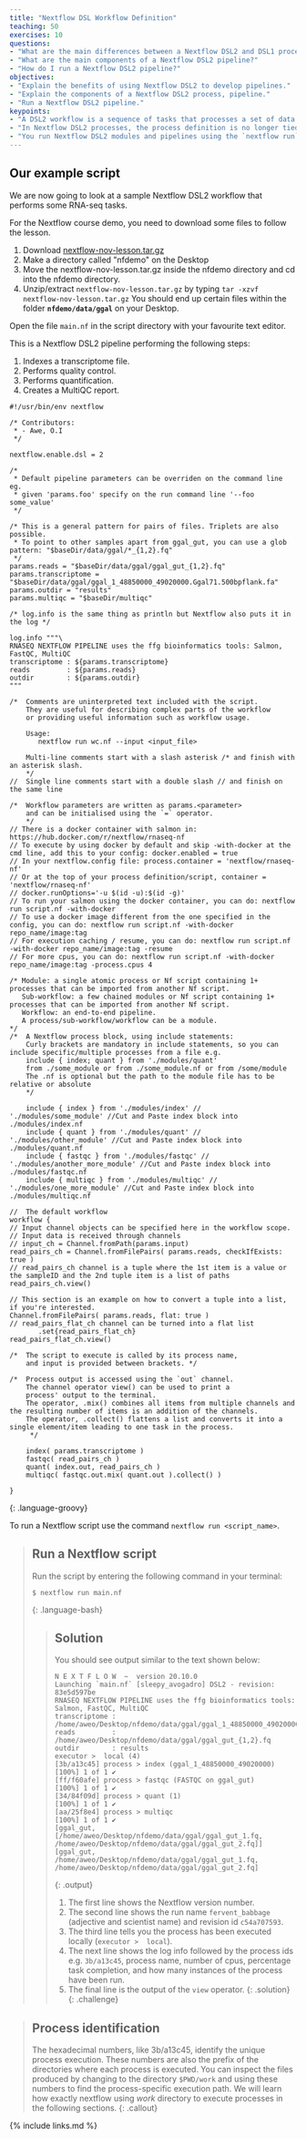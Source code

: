 ```yaml
---
title: "Nextflow DSL Workflow Definition"
teaching: 50
exercises: 10
questions:
- "What are the main differences between a Nextflow DSL2 and DSL1 process?"
- "What are the main components of a Nextflow DSL2 pipeline?"
- "How do I run a Nextflow DSL2 pipeline?"
objectives:
- "Explain the benefits of using Nextflow DSL2 to develop pipelines."
- "Explain the components of a Nextflow DSL2 process, pipeline."
- "Run a Nextflow DSL2 pipeline."
keypoints:
- "A DSL2 workflow is a sequence of tasks that processes a set of data."
- "In Nextflow DSL2 processes, the process definition is no longer tied to specific channels (as in DSL1) and so, a DSL2 module can be used independently. This enables reuse of DSL2 components. From some module, we can include DSL2 processes in a workflow."
- "You run Nextflow DSL2 modules and pipelines using the `nextflow run` command."
---
```


## Our example script

We are now going to look at a sample Nextflow DSL2 workflow that performs some RNA-seq tasks.

For the Nextflow course demo, you need to download some files to follow the lesson.
1. Download <a href="https://laitanawe.github.io/nextflow-novice/data/nextflow-nov-lesson.tar.gz">nextflow-nov-lesson.tar.gz</a>
2. Make a directory called "nfdemo" on the Desktop
3. Move the nextflow-nov-lesson.tar.gz inside the nfdemo directory and cd into the nfdemo directory.
4. Unzip/extract `nextflow-nov-lesson.tar.gz` by typing `tar -xzvf nextflow-nov-lesson.tar.gz`
You should end up certain files within the folder **`nfdemo/data/ggal`** on your Desktop.

Open the file `main.nf` in the script directory with your favourite text editor.

This is a Nextflow DSL2 pipeline performing the following steps:
1. Indexes a transcriptome file.
1. Performs quality control.
1. Performs quantification.
1. Creates a MultiQC report.

~~~
#!/usr/bin/env nextflow

/* Contributors:
 * - Awe, O.I
 */

nextflow.enable.dsl = 2

/*
 * Default pipeline parameters can be overriden on the command line eg.
 * given 'params.foo' specify on the run command line '--foo some_value'
 */

/* This is a general pattern for pairs of files. Triplets are also possible.
 * To point to other samples apart from ggal_gut, you can use a glob pattern: "$baseDir/data/ggal/*_{1,2}.fq"
 */
params.reads = "$baseDir/data/ggal/ggal_gut_{1,2}.fq"
params.transcriptome = "$baseDir/data/ggal/ggal_1_48850000_49020000.Ggal71.500bpflank.fa"
params.outdir = "results"
params.multiqc = "$baseDir/multiqc"

/* log.info is the same thing as println but Nextflow also puts it in the log */

log.info """\
RNASEQ NEXTFLOW PIPELINE uses the ffg bioinformatics tools: Salmon, FastQC, MultiQC
transcriptome : ${params.transcriptome}
reads         : ${params.reads}
outdir        : ${params.outdir}
"""

/*  Comments are uninterpreted text included with the script.
    They are useful for describing complex parts of the workflow
    or providing useful information such as workflow usage.

    Usage:
       nextflow run wc.nf --input <input_file>

    Multi-line comments start with a slash asterisk /* and finish with an asterisk slash.
    */
//  Single line comments start with a double slash // and finish on the same line

/*  Workflow parameters are written as params.<parameter>
    and can be initialised using the `=` operator.
    */
// There is a docker container with salmon in: https://hub.docker.com/r/nextflow/rnaseq-nf
// To execute by using docker by default and skip -with-docker at the cmd line, add this to your config: docker.enabled = true
// In your nextflow.config file: process.container = 'nextflow/rnaseq-nf'
// Or at the top of your process definition/script, container = 'nextflow/rnaseq-nf'
// docker.runOptions='-u $(id -u):$(id -g)'
// To run your salmon using the docker container, you can do: nextflow run script.nf -with-docker
// To use a docker image different from the one specified in the config, you can do: nextflow run script.nf -with-docker repo_name/image:tag
// For execution caching / resume, you can do: nextflow run script.nf -with-docker repo_name/image:tag -resume
// For more cpus, you can do: nextflow run script.nf -with-docker repo_name/image:tag -process.cpus 4

/* Module: a single atomic process or Nf script containing 1+ processes that can be imported from another Nf script.
   Sub-workflow: a few chained modules or Nf script containing 1+ processes that can be imported from another Nf script.
   Workflow: an end-to-end pipeline.
   A process/sub-workflow/workflow can be a module.
*/
/*  A Nextflow process block, using include statements:
    Curly brackets are mandatory in include statements, so you can include specific/multiple processes from a file e.g.
    include { index; quant } from './modules/quant'
    from ./some_module or from ./some_module.nf or from /some/module
    The .nf is optional but the path to the module file has to be relative or absolute
    */

    include { index } from './modules/index' // './modules/some_module' //Cut and Paste index block into ./modules/index.nf
    include { quant } from './modules/quant' // './modules/other_module' //Cut and Paste index block into ./modules/quant.nf
    include { fastqc } from './modules/fastqc' // './modules/another_more_module' //Cut and Paste index block into ./modules/fastqc.nf
    include { multiqc } from './modules/multiqc' // './modules/one_more_module' //Cut and Paste index block into ./modules/multiqc.nf

//  The default workflow
workflow {
// Input channel objects can be specified here in the workflow scope.
// Input data is received through channels
// input_ch = Channel.fromPath(params.input)
read_pairs_ch = Channel.fromFilePairs( params.reads, checkIfExists: true )
// read_pairs_ch channel is a tuple where the 1st item is a value or the sampleID and the 2nd tuple item is a list of paths
read_pairs_ch.view()

// This section is an example on how to convert a tuple into a list, if you're interested.
Channel.fromFilePairs( params.reads, flat: true )
// read_pairs_flat_ch channel can be turned into a flat list
       .set{read_pairs_flat_ch}
read_pairs_flat_ch.view()

/*  The script to execute is called by its process name,
    and input is provided between brackets. */

/*  Process output is accessed using the `out` channel.
    The channel operator view() can be used to print a
    process' output to the terminal.
    The operator, .mix() combines all items from multiple channels and the resulting number of items is an addition of the channels.
    The operator, .collect() flattens a list and converts it into a single element/item leading to one task in the process.
     */

    index( params.transcriptome )
    fastqc( read_pairs_ch )
    quant( index.out, read_pairs_ch )
    multiqc( fastqc.out.mix( quant.out ).collect() )

}

~~~~
{: .language-groovy}

To run a Nextflow script use the command `nextflow run <script_name>`.

> ## Run a Nextflow  script
> Run the script by entering the following command in your terminal:
>
> ~~~
> $ nextflow run main.nf
> ~~~
> {: .language-bash}
> > ## Solution
> > You should see output similar to the text shown below:
> >
> > ~~~
> > N E X T F L O W  ~  version 20.10.0
> > Launching `main.nf` [sleepy_avogadro] DSL2 - revision: 83e5d597be
> > RNASEQ NEXTFLOW PIPELINE uses the ffg bioinformatics tools: Salmon, FastQC, MultiQC
> > transcriptome : /home/aweo/Desktop/nfdemo/data/ggal/ggal_1_48850000_49020000.Ggal71.500bpflank.fa
> > reads         : /home/aweo/Desktop/nfdemo/data/ggal/ggal_gut_{1,2}.fq
> > outdir        : results
> > executor >  local (4)
> > [3b/a13c45] process > index (ggal_1_48850000_49020000) [100%] 1 of 1 ✔
> > [ff/f60afe] process > fastqc (FASTQC on ggal_gut)      [100%] 1 of 1 ✔
> > [34/84f09d] process > quant (1)                        [100%] 1 of 1 ✔
> > [aa/25f8e4] process > multiqc                          [100%] 1 of 1 ✔
> > [ggal_gut, [/home/aweo/Desktop/nfdemo/data/ggal/ggal_gut_1.fq, /home/aweo/Desktop/nfdemo/data/ggal/ggal_gut_2.fq]]
> > [ggal_gut, /home/aweo/Desktop/nfdemo/data/ggal/ggal_gut_1.fq, /home/aweo/Desktop/nfdemo/data/ggal/ggal_gut_2.fq]
> > ~~~
> > {: .output}
> >
> > 1. The first line shows the Nextflow version number.
> > 1. The second line shows the run name `fervent_babbage` (adjective and scientist name) and revision id `c54a707593`.
> > 1. The third line tells you the process has been executed locally (`executor >  local`).
> > 1. The next line shows the log info followed by the process ids e.g. `3b/a13c45`, process name, number of cpus, percentage task completion, and how many instances of the process have been run.
> > 1. The final line is the output of the `view` operator.
> {: .solution}
{: .challenge}


> ## Process identification
> The hexadecimal numbers, like 3b/a13c45, identify the unique process execution.
> These numbers are also the prefix of the directories where each process is executed.
> You can inspect the files produced by changing to the directory `$PWD/work` and
> using these numbers to find the process-specific execution path. We will learn how exactly
> nextflow using *work* directory to execute processes in the following sections.
{: .callout}



{% include links.md %}
